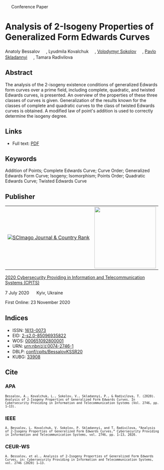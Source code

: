 <img src="/icons/unlock.svg" width="16" height="16"> Conference Paper

# Analysis of 2-Isogeny Properties of Generalized Form Edwards Curves

Anatoly Bessalov <a href="https://orcid.org/0000-0002-6967-5001" target="_blank"><img src="/icons/orcid.svg" width="16" height="16"></a>,
Lyudmila Kovalchuk <a href="https://orcid.org/0000-0003-2874-7950" target="_blank"><img src="/icons/orcid.svg" width="16" height="16"></a>,
<a href="https://volodymyr-sokolov.github.io/">Volodymyr Sokolov</a> <a href="https://orcid.org/0000-0002-9349-7946" target="_blank"><img src="/icons/orcid.svg" width="16" height="16"></a>,
<a href="/">Pavlo Skladannyi</a> <a href="https://orcid.org/0000-0002-7775-6039" target="_blank"><img src="/icons/orcid.svg" width="16" height="16"></a>,
Tamara Radivilova <a href="https://orcid.org/0000-0001-5975-0269" target="_blank"><img src="/icons/orcid.svg" width="16" height="16"></a>

## Abstract

The analysis of the 2-isogeny existence conditions of generalized Edwards form curves over a prime field, including complete, quadratic, and twisted Edwards curves, is presented. An overview of the properties of these three classes of curves is given. Generalization of the results known for the classes of complete and quadratic curves to the class of twisted Edwards curves is obtained. A modified law of point's addition is used to correctly determine the isogeny degree.

## Links

* Full text: [PDF](http://ceur-ws.org/Vol-2746/paper1.pdf)

## Keywords

Addition of Points; Complete Edwards Curve; Curve Order; Generalized Edwards Form Curve; Isogeny; Isomorphism; Points Order; Quadratic Edwards Curve; Twisted Edwards Curve

## Publisher

<table>
<tr>
<td>
<a href="https://www.scimagojr.com/journalsearch.php?q=21100218356&amp;tip=sid&amp;exact=no" title="SCImago Journal &amp; Country Rank"><img border="0" src="https://corsproxy.io/?https://www.scimagojr.com/journal_img.php?id=21100218356" alt="SCImago Journal &amp; Country Rank"  /></a>
</td>
<td style="text-align: left;">
<a href="https://cpits.kubg.edu.ua/"><img src="/icons/cpits.svg" width="200"></a>
</td>
</tr>
</table>

[2020 Cybersecurity Providing in Information and Telecommunication Systems (CPITS)](https://ceur-ws.org/Vol-2746/)

7 July 2020 <img src="/icons/location-pin.svg" width="16" height="16"> Kyiv, Ukraine

First Online: 23 November 2020

## Indices

* ISSN: [1613-0073](https://portal.issn.org/resource/ISSN/1613-0073) <img src="/icons/online.svg" width="16" height="16">
* EID: [2-s2.0-85096935822](http://www.scopus.com/record/display.url?origin=inward&eid=2-s2.0-85096935822)
* WOS: [000651092800001](https://www.webofscience.com/wos/woscc/full-record/WOS:000651092800001)
* URN: [urn:nbn:de:0074-2746-1](https://nbn-resolving.org/xml/urn:nbn:de:0074-2746-1)
* DBLP: [conf/cpits/BessalovKSSR20](https://dblp.org/rec/conf/cpits/BessalovKSSR20)
* KUBG: [33908](http://elibrary.kubg.edu.ua/id/eprint/33908/)

## Cite

### APA

<small>`Bessalov, A., Kovalchuk, L., Sokolov, V., Skladannyi, P., & Radivilova, T. (2020). Analysis of 2-Isogeny Properties of Generalized Form Edwards Curves. In Cybersecurity Providing in Information and Telecommunication Systems (Vol. 2746, pp. 1–13).`</small>

### IEEE

<small>`A. Bessalov, L. Kovalchuk, V. Sokolov, P. Skladannyi, and T. Radivilova, “Analysis of 2-Isogeny Properties of Generalized Form Edwards Curves,” Cybersecurity Providing in Information and Telecommunication Systems, vol. 2746, pp. 1–13, 2020.`</small>

### CEUR-WS

<small>`A. Bessalov, et al., Analysis of 2-Isogeny Properties of Generalized Form Edwards Curves, in: Cybersecurity Providing in Information and Telecommunication Systems, vol. 2746 (2020) 1–13.`</small>